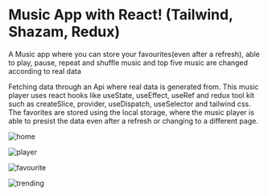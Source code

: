 <!-- npm run dev -->

<h1>Music App with React! (Tailwind, Shazam, Redux)</h1>
<p>A Music app where you can store your favourites(even after a refresh), able to play, pause, repeat and shuffle music and top five music are changed according to real data</p>
<p>Fetching data through an Api where real data is generated from. This music player uses react hooks like useState, useEffect, useRef and redux tool kit such as createSlice, provider, useDispatch, useSelector and tailwind css. The favorites are stored using the local storage, where the music player is able to presist the data even after a refresh or changing to a different page.</p>


![home](https://github.com/eshanie-hub/React_music_player/assets/61816545/abd90ebb-adef-4f0f-b1e4-564656f7fe0f)

![player](https://github.com/eshanie-hub/React_music_player/assets/61816545/d3f26516-86a8-4882-8c61-d844d4da0cf5)

![favourite](https://github.com/eshanie-hub/React_music_player/assets/61816545/cbc6c569-584c-43e0-9ae0-c2120de1a81a)


![trending](https://github.com/eshanie-hub/React_music_player/assets/61816545/564c380d-a3a4-44be-a2c6-2d2cbc5716be)
